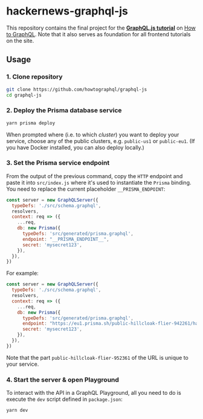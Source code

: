# hackernews-graphql-js

This repository contains the final project for the [**GraphQL.js tutorial**](https://www.howtographql.com/graphql-js/0-introduction/) on [How to GraphQL](https://www.howtographql.com/). Note that it also serves as foundation for all frontend tutorials on the site.

## Usage

### 1. Clone repository

```sh
git clone https://github.com/howtographql/graphql-js
cd graphql-js
```

### 2. Deploy the Prisma database service

```sh
yarn prisma deploy
```

When prompted where (i.e. to which _cluster_) you want to deploy your service, choose any of the public clusters, e.g. `public-us1` or `public-eu1`. (If you have Docker installed, you can also deploy locally.)

### 3. Set the Prisma service endpoint

From the output of the previous command, copy the `HTTP` endpoint and paste it into `src/index.js` where it's used to instantiate the `Prisma` binding. You need to replace the current placeholder `__PRISMA_ENDPOINT`:

```js
const server = new GraphQLServer({
  typeDefs: './src/schema.graphql',
  resolvers,
  context: req => ({
    ...req,
    db: new Prisma({
      typeDefs: 'src/generated/prisma.graphql',
      endpoint: "__PRISMA_ENDPOINT__",
      secret: 'mysecret123',
    }),
  }),
})
```

For example:

```js
const server = new GraphQLServer({
  typeDefs: './src/schema.graphql',
  resolvers,
  context: req => ({
    ...req,
    db: new Prisma({
      typeDefs: 'src/generated/prisma.graphql',
      endpoint: "https://eu1.prisma.sh/public-hillcloak-flier-942261/hackernews-graphql-js/dev",
      secret: 'mysecret123',
    }),
  }),
})
```

Note that the part `public-hillcloak-flier-952361` of the URL is unique to your service.

### 4. Start the server & open Playground

To interact with the API in a GraphQL Playground, all you need to do is execute the `dev` script defined in `package.json`:

```sh
yarn dev
```
